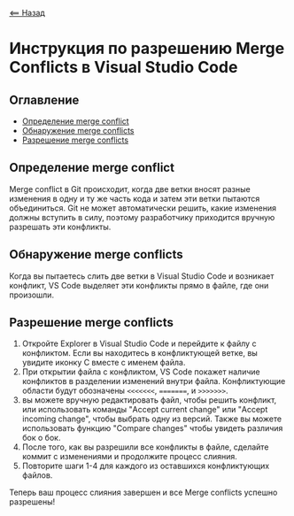 [<== Назад](../README.md)

# Инструкция по разрешению Merge Conflicts в Visual Studio Code

## Оглавление
- [Определение merge conflict](#определение-merge-conflict)
- [Обнаружение merge conflicts](#обнаружение-merge-conflicts)
- [Разрешение merge conflicts](#разрешение-merge-conflicts)

## Определение merge conflict
Merge conflict в Git происходит, когда две ветки вносят разные изменения в одну и ту же часть кода и затем эти ветки пытаются объединиться. Git не может автоматически решить, какие изменения должны вступить в силу, поэтому разработчику приходится вручную разрешать эти конфликты.

## Обнаружение merge conflicts
Когда вы пытаетесь слить две ветки в Visual Studio Code и возникает конфликт, VS Code выделяет эти конфликты прямо в файле, где они произошли.

## Разрешение merge conflicts

1. Откройте Explorer в Visual Studio Code и перейдите к файлу с конфликтом. Если вы находитесь в конфликтующей ветке, вы увидите иконку C вместе с именем файла.
2. При открытии файла с конфликтом, VS Code покажет наличие конфликтов в разделении изменений внутри файла. Конфликтующие области будут обозначены `<<<<<<<`, `=======`, и `>>>>>>>`.
3. вы можете вручную редактировать файл, чтобы решить конфликт, или использовать команды "Accept current change" или "Accept incoming change", чтобы выбрать одну из версий. Также вы можете использовать функцию "Compare changes" чтобы увидеть различия бок о бок.
4. После того, как вы разрешили все конфликты в файле, сделайте коммит с изменениями и продолжите процесс слияния.
5. Повторите шаги 1-4 для каждого из оставшихся конфликтующих файлов.

Теперь ваш процесс слияния завершен и все Merge conflicts успешно разрешены!
